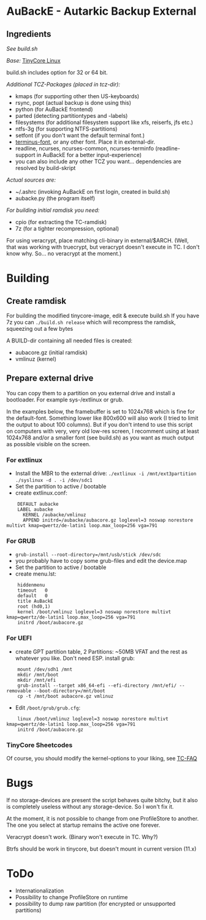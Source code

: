 # AuBackE - Autarkic Backup External

## Ingredients

*See build.sh* 

*Base:* [TinyCore Linux](http://www.tinycorelinux.net)

build.sh includes option for 32 or 64 bit.

*Additional TCZ-Packages (placed in tcz-dir):*

- kmaps        (for supporting other then US-keyboards)
- rsync, popt  (actual backup is done using this)
- python       (for AuBackE frontend)
- parted       (detecting partitiontypes and -labels)
- filesystems  (for additional filesystem support like xfs, reiserfs, jfs etc.)
- ntfs-3g      (for supporting NTFS-partitions)
- setfont      (if you don't want the default terminal font.)
- [terminus-font](http://terminus-font.sourceforge.net), or any other font. Place it in external-dir.
- readline, ncurses, ncurses-common, ncurses-terminfo
                   (readline-support in AuBackE for a better input-experience)
- you can also include any other TCZ you want... dependencies are resolved by build-skript

*Actual sources are:*

- ~/.ashrc (invoking AuBackE on first login, created in build.sh)
- aubacke.py (the program itself)

*For building initial ramdisk you need:*

- cpio (for extracting the TC-ramdisk)
- 7z (for a tighter recompression, optional)

For using veracrypt, place matching cli-binary in external/$ARCH.
(Well, that was working with truecrypt, but veracrypt doesn't execute in TC. 
I don't know why. So... no veracrypt at the moment.)


# Building

## Create ramdisk

For building the modified tinycore-image, edit & execute build.sh
If you have 7z you can `./build.sh release` which will recompress the
ramdisk, squeezing out a few bytes

A BUILD-dir containing all needed files is created:

- aubacore.gz (initial ramdisk)
- vmlinuz (kernel)

## Prepare external drive

You can copy them to a partition on you external drive and install a
bootloader. For example sys-/extlinux or grub.

In the examples below, the framebuffer is set to 1024x768 which is fine
for the default-font. Something lower like 800x600 will also work (I 
tried to limit the output to about 100 columns). But if you don't intend
to use this script on computers with very, very old low-res screen, I 
recomment using at least 1024x768 and/or a smaller font (see build.sh)
as you want as much output as possible visible on the screen.

### For extlinux

- Install the MBR to the external drive:
  `./extlinux -i /mnt/ext3partition`
  `./syslinux -d . -i /dev/sdc1`
- Set the partition to active / bootable
- create extlinux.conf:
```
    DEFAULT aubacke
    LABEL aubacke
      KERNEL /aubacke/vmlinuz
      APPEND initrd=/aubacke/aubacore.gz loglevel=3 noswap norestore multivt kmap=qwertz/de-latin1 loop.max_loop=256 vga=791
```
### For GRUB

- `grub-install --root-directory=/mnt/usb/stick /dev/sdc`
- you probably have to copy some grub-files and edit the device.map
- Set the partition to active / bootable
- create menu.lst:
```
    hiddenmenu
    timeout   0
    default   0
    title AuBackE
    root (hd0,1)
    kernel /boot/vmlinuz loglevel=3 noswap norestore multivt kmap=qwertz/de-latin1 loop.max_loop=256 vga=791
    initrd /boot/aubacore.gz
```
### For UEFI

- create GPT partition table, 2 Partitions: ~50MB VFAT and the rest as whatever 
  you like. Don't need ESP. install grub:
```
    mount /dev/sdh1 /mnt
    mkdir /mnt/boot
    mkdir /mnt/efi
    grub-install --target x86_64-efi --efi-directory /mnt/efi/ --removable --boot-directory=/mnt/boot
    cp -t /mnt/boot aubacore.gz vmlinuz
```
- Edit `/boot/grub/grub.cfg`:
```
    linux /boot/vmlinuz loglevel=3 noswap norestore multivt kmap=qwertz/de-latin1 loop.max_loop=256 vga=791
    initrd /boot/aubacore.gz
```

### TinyCore Sheetcodes

Of course, you should modify the kernel-options to your liking, see
[TC-FAQ](http://www.tinycorelinux.net/faq.html#bootcodes)


# Bugs

If no storage-devices are present the script behaves quite bitchy, but 
it also is completely useless without any storage-device. So I won't
fix it.

At the moment, it is not possible to change from one ProfileStore to
another. The one you select at startup remains the active one forever.

Veracrypt doesn't work. (Binary won't execute in TC. Why?)

Btrfs should be work in tinycore, but doesn't mount in current version (11.x)

# ToDo

 - Internationalization 
 - Possibility to change ProfileStore on runtime
 - possibility to dump raw partition (for encrypted or unsupported partitions)
 
